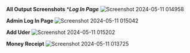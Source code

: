 ****All Output Screenshots****
****Log In Page***
![Screenshot 2024-05-11 014958](https://github.com/mdshafiulazama/Pharmacy-Management-System-Java-NetBeans-/assets/147131437/c5714c8b-5818-4ad8-a04d-77f1568206c9)

**Admin Log In Page**
![Screenshot 2024-05-11 015042](https://github.com/mdshafiulazama/Pharmacy-Management-System-Java-NetBeans-/assets/147131437/de18e148-18f8-4e96-90a7-d0728b2ebc47)

**Add Uder**
![Screenshot 2024-05-11 015202](https://github.com/mdshafiulazama/Pharmacy-Management-System-Java-NetBeans-/assets/147131437/e1ad11bf-6eac-49bf-8c89-95c4e7265b8e)

**Money Receipt**
![Screenshot 2024-05-11 013725](https://github.com/mdshafiulazama/Pharmacy-Management-System-Java-NetBeans-/assets/147131437/762e920f-a7f4-4dff-bcff-ea5cbea059f7)
